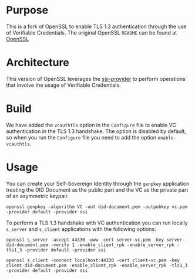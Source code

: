 # Purpose  

This is a fork of OpenSSL to enable TLS 1.3 authentication through the use of Verifiable Credentials. The original OpenSSL `README` can be found at [OpenSSL](./README-OPENSSL.md)

# Architecture

This version of OpenSSL leverages the [ssi-provider](https://github.com/Cybersecurity-LINKS/openssl-ssi-provider) to perform operations that involve the usage of Verifiable Credentials.

# Build

We have added the `vcauthtls` option in the `Configure` file to enable VC authentication in the TLS 1.3 handshake. The option is disabled by default, so when you run the `Configure` file you need to add the option `enable-vcauthtls`.

# Usage

You can create your Self-Sovereign Identity through the `genpkey` application treating the DID Document as the public part and the VC as the private part of an asymmetric keypair.

    openssl genpkey -algorithm VC -out did-document.pem -outpubkey vc.pem -provider default -provider ssi

To perform a TLS 1.3 handshake with VC authentication you can run locally `s_server` and `s_client` applications with the following options:

    openssl s_server -accept 44330 -www -cert server-vc.pem -key server-did-document.pem -verify 1 -enable_client_rpk -enable_server_rpk -tls1_3 -provider default -provider ssi

    openssl s_client -connect localhost:44330 -cert client-vc.pem -key client-did-document.pem -enable_client_rpk -enable_server_rpk -tls1_3 -provider default -provider ssi 
